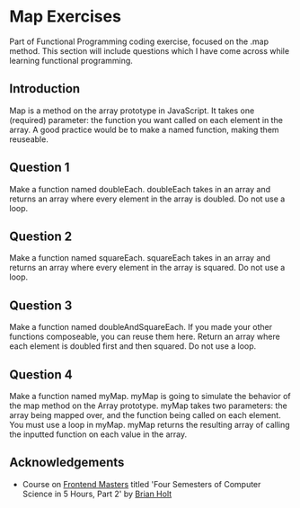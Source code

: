 # Map Exercises
Part of Functional Programming coding exercise, focused on the .map method.
This section will include questions which I have come across while learning functional programming.

## Introduction
Map is a method on the array prototype in JavaScript. It takes one (required) parameter: the function you want called on each element in the array. A good practice would be to make a named function, making them reuseable.

## Question 1
Make a function named doubleEach. doubleEach takes in an array and returns an array where every element in the array is doubled. Do not use a loop.

## Question 2
Make a function named squareEach. squareEach takes in an array and returns an array where every element in the array is squared. Do not use a loop.

## Question 3
Make a function named doubleAndSquareEach. If you made your other functions composeable, you can reuse them here. Return an array where each element is doubled first and then squared. Do not use a loop.

## Question 4
Make a function named myMap. myMap is going to simulate the behavior of the map method on the Array prototype. myMap takes two parameters: the array being mapped over, and the function being called on each element. You must use a loop in myMap. myMap returns the resulting array of calling the inputted function on each value in the array.

## Acknowledgements
* Course on [Frontend Masters](https://frontendmasters.com/) titled 'Four Semesters of Computer Science in 5 Hours, Part 2' by [Brian Holt](https://github.com/btholt)

